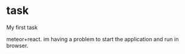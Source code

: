 # task
My first task

meteor+react. im having a problem to start the application and run in browser.
